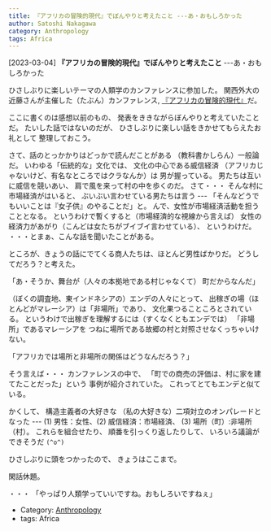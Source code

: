 ```yaml
---
title: 『アフリカの冒険的現代』でぼんやりと考えたこと ---あ・おもしろかった
author: Satoshi Nakagawa
category: Anthropology
tags: Africa
---
```


[2023-03-04] **『アフリカの冒険的現代』でぼんやりと考えたこと**  ---あ・おもしろかった

 ひさしぶりに楽しいテーマの人類学のカンファレンスに参加した。
関西外大の近藤さんが主催した（たぶん）カンファレンス,
[『アフリカの冒険的現代』](https://www.kansaigaidai.ac.jp/news/detail/?id=1724)だ。

 ここに書くのは感想以前のもの、
発表をききながらぼんやりと考えていたことだ。
たいした話ではないのだが、
ひさしぶりに楽しい話をきかせてもらえたお礼として
整理しておこう。

 さて、話のとっかかりはどっかで読んだことがある
（教科書かしらん）一般論だ。
いわゆる「伝統的な」文化では、
文化の中心である威信経済
（アフリカじゃないけど、有名なところではクラなんか）は
男が握っている。
男たちは互いに威信を競いあい、
肩で風を来って村の中を歩くのだ。
さて・・・
そんな村に市場経済がはいると、
ぶいぶい言わせている男たちは言う ---
「そんなどうでもいいことは『女子供』のやることだ」と。
んで、女性が市場経済活動を担うこととなる。
というわけで暫くすると（市場経済的な視線から言えば）
女性の経済力があがり（こんどは女たちがブイブイ言わせている）、
というわけだ。
・・・とまぁ、こんな話を聞いたことがある。

 ところが、きょうの話にでてくる商人たちは、ほとんど男性ばかりだ。
どうしてだろう？と考えた。

 「あ・そうか、舞台が（人々の本拠地である村じゃなくて）
町だからなんだ」

 （ぼくの調査地、東インドネシアの）エンデの人々にとって、
出稼ぎの場（ほとんどがマレーシア）は「非場所」であり、
文化果つることころとされている。
というわけで出稼ぎを理解するには（すくなくともエンデでは）
「非場所」であるマレーシアを
つねに場所である故郷の村と対照させなくっちゃいけない。

 「アフリカでは場所と非場所の関係はどうなんだろう？」

 そう言えば・・・
カンファレンスの中で、
「町での商売の評価は、村に家を建てたことだった」という
事例が紹介されていた。
これってとてもエンデと似ている。

 かくして、
構造主義者の大好きな
（私の大好きな）二項対立のオンパレードとなった ---
(1) 男性：女性、(2) 威信経済：市場経済、
(3) 場所（町）:非場所（村）。
これらを組合せたり、
順番を引っくり返したりして、
いろいろ議論ができそうだ  `(^o^)` 

 ひさしぶりに頭をつかったので、
きょうはここまで。

 閑話休題。

 ・・・
「やっぱり人類学っていいですね。おもしろいですねぇ」

- Category: [Anthropology](https://merapano.github.io/categories.html#Anthropology)
- tags: Africa
